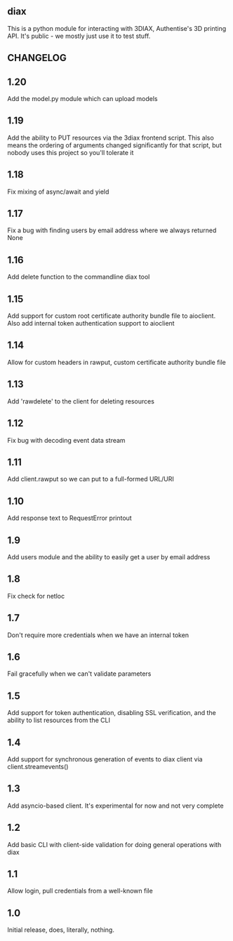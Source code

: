 diax
----

This is a python module for interacting with 3DIAX, Authentise's 3D printing API. It's public - we mostly just use it to test stuff.

CHANGELOG
---------

1.20
----
Add the model.py module which can upload models

1.19
----
Add the ability to PUT resources via the 3diax frontend script. This also means the ordering of arguments changed significantly for that script, but nobody uses this project so you'll tolerate it

1.18
----
Fix mixing of async/await and yield

1.17
----
Fix a bug with finding users by email address where we always returned None

1.16
----
Add delete function to the commandline diax tool

1.15
----

Add support for custom root certificate authority bundle file to aioclient. Also add internal token authentication support to aioclient

1.14
----
Allow for custom headers in rawput, custom certificate authority bundle file

1.13
----
Add 'rawdelete' to the client for deleting resources

1.12
----
Fix bug with decoding event data stream

1.11
----
Add client.rawput so we can put to a full-formed URL/URI

1.10
----
Add response text to RequestError printout

1.9
---
Add users module and the ability to easily get a user by email address

1.8
---
Fix check for netloc

1.7
---
Don't require more credentials when we have an internal token

1.6
---
Fail gracefully when we can't validate parameters

1.5
---
Add support for token authentication, disabling SSL verification, and the ability to list resources from the CLI

1.4
---
Add support for synchronous generation of events to diax client via client.streamevents()

1.3
---
Add asyncio-based client. It's experimental for now and not very complete

1.2
---
Add basic CLI with client-side validation for doing general operations with diax

1.1
---
Allow login, pull credentials from a well-known file

1.0
---
Initial release, does, literally, nothing.
